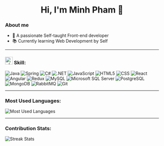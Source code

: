 <h1 align="center">Hi, I'm Minh Pham 👋</h1>

### About me
- 🌟 A passionate Self-taught Front-end developer  
- 📚 Currently learning Web Development by Self  

---

### <img src="https://img.icons8.com/external-flat-juicy-fish/50/000000/external-skill-business-flat-flat-juicy-fish.png" alt="skill-icon" width="25"/> Skill:
<p>
  <img src="https://img.shields.io/badge/Java-007396?style=flat-square&logo=java&logoColor=white" alt="Java"/>
  <img src="https://img.shields.io/badge/Spring-6DB33F?style=flat-square&logo=spring&logoColor=white" alt="Spring"/>
  <img src="https://img.shields.io/badge/C%23-239120?style=flat-square&logo=c-sharp&logoColor=white" alt="C#"/>
  <img src="https://img.shields.io/badge/.NET-512BD4?style=flat-square&logo=dotnet&logoColor=white" alt=".NET"/>
  <img src="https://img.shields.io/badge/JavaScript-F7DF1E?style=flat-square&logo=javascript&logoColor=black" alt="JavaScript"/>
  <img src="https://img.shields.io/badge/HTML5-E34F26?style=flat-square&logo=html5&logoColor=white" alt="HTML5"/>
  <img src="https://img.shields.io/badge/CSS3-1572B6?style=flat-square&logo=css3&logoColor=white" alt="CSS"/>
  <img src="https://img.shields.io/badge/React-61DAFB?style=flat-square&logo=react&logoColor=black" alt="React"/>
  <img src="https://img.shields.io/badge/Angular-DD0031?style=flat-square&logo=angular&logoColor=white" alt="Angular"/>
  <img src="https://img.shields.io/badge/Redux-764ABC?style=flat-square&logo=redux&logoColor=white" alt="Redux"/>
  <img src="https://img.shields.io/badge/MySQL-4479A1?style=flat-square&logo=mysql&logoColor=white" alt="MySQL"/>
  <img src="https://img.shields.io/badge/Microsoft%20SQL%20Server-CC2927?style=flat-square&logo=microsoft-sql-server&logoColor=white" alt="Microsoft SQL Server"/>
  <img src="https://img.shields.io/badge/PostgreSQL-336791?style=flat-square&logo=postgresql&logoColor=white" alt="PostgreSQL"/>
  <img src="https://img.shields.io/badge/MongoDB-47A248?style=flat-square&logo=mongodb&logoColor=white" alt="MongoDB"/>
  <img src="https://img.shields.io/badge/RabbitMQ-FF6600?style=flat-square&logo=rabbitmq&logoColor=white" alt="RabbitMQ"/>
  <img src="https://img.shields.io/badge/Git-F05032?style=flat-square&logo=git&logoColor=white" alt="Git"/>
</p>

---

### Most Used Languages:
<p>
  <img src="https://github-readme-stats.vercel.app/api/top-langs/?username=your-username&layout=compact&langs_count=6&theme=radical" alt="Most Used Languages" />
</p>

---

### Contribution Stats:
<p>
  <img src="https://github-readme-streak-stats.herokuapp.com/?user=your-username&theme=radical" alt="Streak Stats" />
</p>
